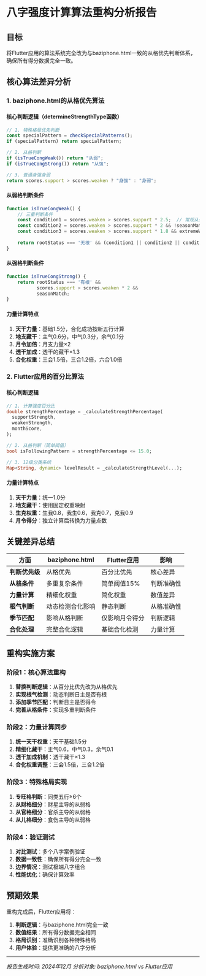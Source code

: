 # 八字强度计算算法重构分析报告

## 目标
将Flutter应用的算法系统完全改为与baziphone.html一致的从格优先判断体系，确保所有得分数据完全一致。

## 核心算法差异分析

### 1. baziphone.html的从格优先算法

#### 核心判断逻辑（determineStrengthType函数）
```javascript
// 1. 特殊格局优先判断
const specialPattern = checkSpecialPatterns();
if (specialPattern) return specialPattern;

// 2. 从格判断
if (isTrueCongWeak()) return "从弱";
if (isTrueCongStrong()) return "从强";

// 3. 普通身强身弱
return scores.support > scores.weaken ? "身强" : "身弱";
```

#### 从弱格判断条件
```javascript
function isTrueCongWeak() {
    // 三重判断条件
    const condition1 = scores.weaken > scores.support * 2.5;  // 常规从弱
    const condition2 = scores.weaken > scores.support * 2 && !seasonMatch; // 不得令
    const condition3 = scores.weaken > scores.support * 1.8 && extremeWeaken; // 特殊弱势
    
    return rootStatus === '无根' && (condition1 || condition2 || condition3);
}
```

#### 从强格判断条件
```javascript
function isTrueCongStrong() {
    return rootStatus === '有根' && 
           scores.support > scores.weaken * 2 && 
           seasonMatch;
}
```

#### 力量计算特点
1. **天干力量**：基础1.5分，合化成功按新五行计算
2. **地支藏干**：主气0.6分，中气0.3分，余气0.1分
3. **月令加倍**：月支力量×2
4. **透干加成**：透干的藏干×1.3
5. **合化权重**：三会1.5倍，三合1.2倍，六合1.0倍

### 2. Flutter应用的百分比算法

#### 核心判断逻辑
```dart
// 1. 计算强度百分比
double strengthPercentage = _calculateStrengthPercentage(
  supportStrength,
  weakenStrength,
  monthScore,
);

// 2. 从格判断（简单阈值）
bool isFollowingPattern = strengthPercentage <= 15.0;

// 3. 12级分类系统
Map<String, dynamic> levelResult = _calculateStrengthLevel(...);
```

#### 力量计算特点
1. **天干力量**：统一1.0分
2. **地支藏干**：使用固定权重映射
3. **生克权重**：生我0.8，我生0.6，我克0.7，克我0.9
4. **月令得分**：独立计算后转换为力量点数

## 关键差异总结

| 方面 | baziphone.html | Flutter应用 | 影响 |
|------|----------------|-------------|------|
| **判断优先级** | 从格优先 | 百分比优先 | 核心差异 |
| **从格条件** | 多重复杂条件 | 简单阈值15% | 判断准确性 |
| **力量计算** | 精细化权重 | 简化权重 | 数值差异 |
| **根气判断** | 动态检测合化影响 | 静态判断 | 从格准确性 |
| **季节匹配** | 影响从格判断 | 仅影响月令得分 | 判断逻辑 |
| **合化处理** | 完整合化逻辑 | 基础合化检测 | 力量计算 |

## 重构实施方案

### 阶段1：核心算法重构
1. **替换判断逻辑**：从百分比优先改为从格优先
2. **实现根气检测**：动态判断日主是否有根
3. **添加季节匹配**：判断日主是否得令
4. **完善从格条件**：实现多重判断条件

### 阶段2：力量计算同步
1. **统一天干权重**：天干基础1.5分
2. **精细化藏干**：主气0.6，中气0.3，余气0.1
3. **透干加成机制**：透干藏干×1.3
4. **合化权重调整**：三会1.5倍，三合1.2倍

### 阶段3：特殊格局实现
1. **专旺格判断**：同类五行≥6个
2. **从财格细分**：财星主导的从弱格
3. **从官格细分**：官杀主导的从弱格
4. **从儿格细分**：食伤主导的从弱格

### 阶段4：验证测试
1. **对比测试**：多个八字案例验证
2. **数据一致性**：确保所有得分完全一致
3. **边界情况**：测试极端八字组合
4. **性能优化**：确保计算效率

## 预期效果

重构完成后，Flutter应用将：
1. **判断逻辑**：与baziphone.html完全一致
2. **数值结果**：所有得分数据完全相同
3. **格局识别**：准确识别各种特殊格局
4. **用户体验**：提供更准确的八字分析

---
*报告生成时间: 2024年12月*
*分析对象: baziphone.html vs Flutter应用*